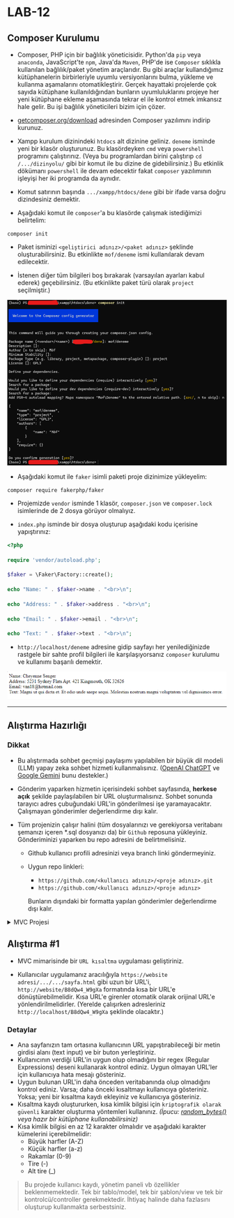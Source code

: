 # LAB-12

## Composer Kurulumu

- Composer, PHP için bir bağlılık yöneticisidir. Python'da `pip` veya `anaconda`, JavaScript'te `npm`, Java'da `Maven`, PHP'de ise `Composer` sıklıkla kullanılan bağlılık/paket yönetim araçlarıdır. Bu gibi araçlar kullandığımız kütüphanelerin birbirleriyle uyumlu versiyonlarını bulma, yükleme ve kullanma aşamalarını otomatikleştirir. Gerçek hayattaki projelerde çok sayıda kütüphane kullanıldığından bunların uyumluluklarını projeye her yeni kütüphane ekleme aşamasında tekrar el ile kontrol etmek imkansız hale gelir. Bu işi bağlılık yöneticileri bizim için çözer.

- [getcomposer.org/download](https://getcomposer.org/download/) adresinden Composer yazılımını indirip kurunuz.

- Xampp kurulum dizinindeki `htdocs` alt dizinine geliniz. `deneme` isminde yeni bir klasör oluşturunuz. Bu klasördeyken `cmd` veya `powershell` programını çalıştırınız. (Veya bu programlardan birini çalıştırıp `cd /.../dizinyolu/` gibi bir komut ile bu dizine de gidebilirsiniz.) Bu etkinlik dökümanı `powershell` ile devam edecektir fakat `composer` yazılımının işleyişi her iki programda da aynıdır.

- Komut satırının başında `.../xampp/htdocs/dene` gibi bir ifade varsa doğru dizindesiniz demektir.

- Aşağıdaki komut ile `composer`'a bu klasörde çalışmak istediğimizi belirtelim:
```shell
composer init
```

- Paket isminizi `<geliştirici adınız>/<paket adınız>` şeklinde oluşturabilirsiniz. Bu etkinlikte `mof/deneme` ismi kullanılarak devam edilecektir.

- İstenen diğer tüm bilgileri boş bırakarak (varsayılan ayarları kabul ederek) geçebilirsiniz. (Bu etkinlikte paket türü olarak `project` seçilmiştir.)

![composer-init](composer-init.png)

- Aşağıdaki komut ile `faker` isimli paketi proje dizinimize yükleyelim:
```shell
composer require fakerphp/faker
```

- Projemizde `vendor` isminde 1 klasör, `composer.json` ve `composer.lock` isimlerinde de 2 dosya görüyor olmalıyız.

- `index.php` isminde bir dosya oluşturup aşağıdaki kodu içerisine yapıştırınız:
```php
<?php

require 'vendor/autoload.php';

$faker = \Faker\Factory::create();

echo "Name: " . $faker->name . "<br>\n";

echo "Address: " . $faker->address . "<br>\n";

echo "Email: " . $faker->email . "<br>\n";

echo "Text: " . $faker->text . "<br>\n";

```

- `http://localhost/deneme` adresine gidip sayfayı her yenilediğinizde rastgele bir sahte profil bilgileri ile karşılaşıyorsanız `composer` kurulumu ve kullanımı başarılı demektir.

![faker](faker.png)


---


## Alıştırma Hazırlığı

### Dikkat
- Bu alıştırmada sohbet geçmişi paylaşımı yapılabilen bir büyük dil modeli (LLM) yapay zeka sohbet hizmeti kullanmalısınız. ([OpenAI ChatGPT](https://chatgpt.com) ve [Google Gemini](https://gemini.google.com/) bunu destekler.)

- Gönderim yaparken hizmetin içerisindeki sohbet sayfasında, **herkese açık** şekilde paylaşılabilen bir URL oluşturmalısınız. Sohbet sonunda tarayıcı adres çubuğundaki URL'in gönderilmesi işe yaramayacaktır. Çalışmayan gönderimler değerlendirme dışı kalır.

- Tüm projenizin çalışır halini (tüm dosyalarınızı ve gerekiyorsa veritabanı şemanızı içeren *.sql dosyanızı da) bir `Github` reposuna yükleyiniz. Gönderiminizi yaparken bu repo adresini de belirtmelisiniz.
    - Github kullanıcı profili adresinizi veya branch linki göndermeyiniz.
    - Uygun repo linkleri:
        - `https://github.com/<kullanıcı adınız>/<proje adınız>.git`
        - `https://github.com/<kullanıcı adınız>/<proje adınız>`
        
        Bunların dışındaki bir formatta yapılan gönderimler değerlendirme dışı kalır.


<details>
<summary>MVC Projesi</summary>

### MVC Projesi
- [`Laravel`](https://laravel.com/docs/11.x) isimli MVC frameworkünü `Composer` ile kurunuz.
    - Bu projede bir MVC frameworkü kullanmalısınız. Eğer aşina olduğunuz veya daha kolay adapte olabileceğinizi düşündüğünüz PHP dilinde başka bir MVC frameworkü var ise (Örn; [Slim](https://www.slimframework.com/)) onu da kullanabilirsiniz.

- MVC bir mimari desendir. Bir projenin 3 parçaya ayrılarak daha kolay geliştirilmesi sağlanır:
    - Model: projenin veritabanı yapısını ve veritabanı ile etkileşimi için gereken sınıfları/kütüphaneleri/kodları içeren kısım
    - View: projenin ön yüzü için gerekli alt yapıyı bulunduran kısım
    - Controller: kullanıcıdan gelen direktifler doğrultusunda `Model` ve `View` nesnelerinden uygun olanlarını seçip kullanan kısım
        > Web MVC frameworklerinde bir `Controller` genellikle, kendisi için belirlenmiş bir `route` (bir websitenin bağıl adresi) ayarına göre hangi veritabanı tablosu (`Model`) ile etkileşime geçeceğini ve sonuçları hangi şablon (`View`) ile çıktılayacağını belirler.

</details>

## Alıştırma #1
- MVC mimarisinde bir `URL kısaltma` uygulaması geliştiriniz.

- Kullanıcılar uygulamanız aracılığıyla `https://website adresi/.../.../sayfa.html` gibi uzun bir URL'i, `http://website/B8dQw4_W9gXa` formatında kısa bir URL'e dönüştürebilmelidir. Kısa URL'e girenler otomatik olarak orijinal URL'e yönlendirilmelidirler. (Yerelde çalışırken adresleriniz `http://localhost/B8dQw4_W9gXa` şeklinde olacaktır.)

### Detaylar
- Ana sayfanızın tam ortasına kullanıcının URL yapıştırabileceği bir metin girdisi alanı (text input) ve bir buton yerleştiriniz.
- Kullanıcının verdiği URL'in uygun olup olmadığını bir regex (Regular Expressions) deseni kullanarak kontrol ediniz. Uygun olmayan URL'ler için kullanıcıya hata mesajı gösteriniz.
- Uygun bulunan URL'in daha önceden veritabanında olup olmadığını kontrol ediniz. Varsa; daha önceki kısaltmayı kullanıcıya gösteriniz. Yoksa; yeni bir kısaltma kaydı ekleyiniz ve kullanıcıya gösteriniz.
- Kısaltma kaydı oluştururken, kısa kimlik bilgisi için `kriptografik olarak güvenli` karakter oluşturma yöntemleri kullanınız. *(İpucu: [random_bytes()](https://www.php.net/manual/en/function.random-bytes.php) veya hazır bir kütüphane kullanabilirsiniz)*
- Kısa kimlik bilgisi en az 12 karakter olmalıdır ve aşağıdaki karakter kümelerini içerebilmelidir:
    - Büyük harfler (A-Z)
    - Küçük harfler (a-z)
    - Rakamlar (0-9)
    - Tire (-)
    - Alt tire (_)

> Bu projede kullanıcı kaydı, yönetim paneli vb özellikler beklenmemektedir. Tek bir tablo/model, tek bir şablon/view ve tek bir kontrolcü/controller gerekmektedir. İhtiyaç halinde daha fazlasını oluşturup kullanmakta serbestsiniz.

